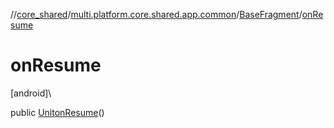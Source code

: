 //[core_shared](../../../index.md)/[multi.platform.core.shared.app.common](../index.md)/[BaseFragment](index.md)/[onResume](on-resume.md)

# onResume

[android]\

public [Unit](https://kotlinlang.org/api/latest/jvm/stdlib/kotlin/-unit/index.html)[onResume](on-resume.md)()
